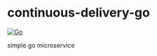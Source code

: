 # continuous-delivery-go

[![Go](https://github.com/stakkato95/continuous-delivery-go/actions/workflows/go.yml/badge.svg?branch=main)](https://github.com/stakkato95/continuous-delivery-go/actions/workflows/go.yml)

simple go microservice
